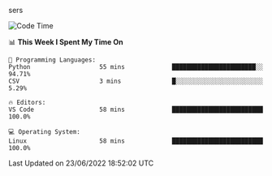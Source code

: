 sers
<!--START_SECTION:waka-->
![Code Time](http://img.shields.io/badge/Code%20Time-40%20hrs%2021%20mins-blue)

📊 **This Week I Spent My Time On** 

```text
💬 Programming Languages: 
Python                   55 mins             ███████████████████████░░   94.71% 
CSV                      3 mins              █░░░░░░░░░░░░░░░░░░░░░░░░   5.29%

🔥 Editors: 
VS Code                  58 mins             █████████████████████████   100.0%

💻 Operating System: 
Linux                    58 mins             █████████████████████████   100.0%

```


 Last Updated on 23/06/2022 18:52:02 UTC
<!--END_SECTION:waka-->
